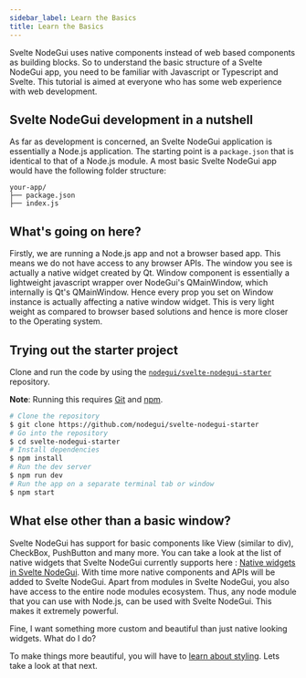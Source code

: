 ```yaml
---
sidebar_label: Learn the Basics
title: Learn the Basics
---
```


Svelte NodeGui uses native components instead of web based components as building blocks. So to understand the basic structure of a Svelte NodeGui app, you need to be familiar with Javascript or Typescript and Svelte. This tutorial is aimed at everyone who has some web experience with web development.

## Svelte NodeGui development in a nutshell

As far as development is concerned, an Svelte NodeGui application is essentially a Node.js application. The starting point is a `package.json` that is identical to that of a Node.js module. A most basic Svelte NodeGui app would have the following
folder structure:

```text
your-app/
├── package.json
├── index.js
```

<!--
All APIs and features found in NodeGui are accessible through the `@nodegui/svelte-nodegui` and `@nodegui/nodegui` modules, which can be required like any other Node.js module. Additionally you have access to all Node.js apis and node modules.

```javascript
require("@nodegui/svelte-nodegui");
```

The `@nodegui/svelte-nodegui` module exports widgets and features in namespaces. As an example, a window can be created using the `Window` component. A simple `main.js` file might open a window:

```html
<script lang="ts">
  import { onMount } from "svelte";

  onMount(() => {
    (window as any).win = win; // Prevent garbage collection.
    win.nativeView.show();
    return () => {
      delete (window as any).win;
    };
  });
</script>

<window bind:this={win}/>
```

The `index.js` should create windows and handle all the system events your
application might encounter.
-->

## What's going on here?

Firstly, we are running a Node.js app and not a browser based app. This means we do not have access to any browser APIs. The window you see is actually a native widget created by Qt. Window component is essentially a lightweight javascript wrapper over NodeGui's QMainWindow, which internally is Qt's QMainWindow. Hence every prop you set on Window instance is actually affecting a native window widget. This is very light weight as compared to browser based solutions and hence is more closer to the Operating system.

## Trying out the starter project

Clone and run the code by using the
[`nodegui/svelte-nodegui-starter`][quick-start] repository.

**Note**: Running this requires [Git](https://git-scm.com) and [npm](https://www.npmjs.com/).

```sh
# Clone the repository
$ git clone https://github.com/nodegui/svelte-nodegui-starter
# Go into the repository
$ cd svelte-nodegui-starter
# Install dependencies
$ npm install
# Run the dev server
$ npm run dev
# Run the app on a separate terminal tab or window
$ npm start
```

[quick-start]: https://github.com/nodegui/svelte-nodegui-starter

## What else other than a basic window?

Svelte NodeGui has support for basic components like View (similar to div), CheckBox, PushButton and many more.
You can take a look at the list of native widgets that Svelte NodeGui currently supports here : [Native widgets in Svelte NodeGui](/docs/api/interfaces/viewprops).
With time more native components and APIs will be added to Svelte NodeGui. Apart from modules in Svelte NodeGui, you also have access to the entire node modules ecosystem. Thus, any node module that you can use with Node.js, can be used with Svelte NodeGui. This makes it extremely powerful.

Fine, I want something more custom and beautiful than just native looking widgets. What do I do?

To make things more beautiful, you will have to [learn about styling](styling). Lets take a look at that next.
